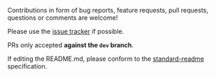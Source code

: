 Contributions in form of bug reports, feature requests, pull requests, questions or comments are welcome!

Please use the [issue tracker](https://github.com/gbv/jskos-cli/issues) if possible.

PRs only accepted **against the `dev` branch**.

If editing the README.md, please conform to the [standard-readme](https://github.com/RichardLitt/standard-readme) specification.
